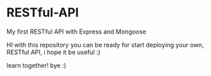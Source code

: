 # RESTful-API
My first RESTful API with Express and Mongoose

HI with this repository you can be ready for start deploying your own, RESTful API, i hope it be useful :)

learn together! bye :)

